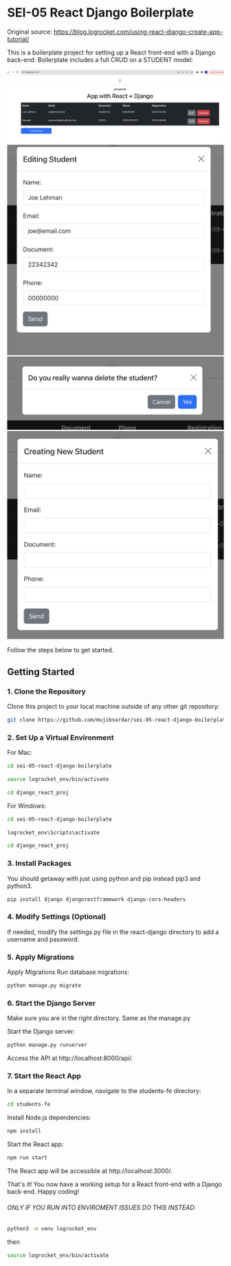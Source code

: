 # SEI-05 React Django Boilerplate

Original source: https://blog.logrocket.com/using-react-django-create-app-tutorial/


This is a boilerplate project for setting up a React front-end with a Django back-end. Boilerplate includes a full CRUD on a STUDENT model:

![Local Image](images/1.png)
![Local Image](images/2.png)
![Local Image](images/3.png)
![Local Image](images/4.png)



Follow the steps below to get started.



## Getting Started

### 1. Clone the Repository

Clone this project to your local machine outside of any other git repository:

```bash
git clone https://github.com/mujibsardar/sei-05-react-django-boilerplate.git
```

### 2. Set Up a Virtual Environment

For Mac:
```bash
cd sei-05-react-django-boilerplate
```

```bash
source logrocket_env/bin/activate
```
```bash
cd django_react_proj
```

For Windows:
```bash
cd sei-05-react-django-boilerplate
```
```bash
logrocket_env\Scripts\activate
```
```bash
cd django_react_proj
```
### 3. Install Packages
You should getaway with just using python and pip instead pip3 and python3.
```bash
pip install django djangorestframework django-cors-headers
```

### 4. Modify Settings (Optional)
If needed, modify the settings.py file in the react-django directory to add a username and password.

### 5. Apply Migrations
Apply Migrations
Run database migrations:

```bash
python manage.py migrate
```

### 6. Start the Django Server

Make sure you are in the right directory. Same as the manage.py

Start the Django server:

```bash
python manage.py runserver
```
Access the API at http://localhost:8000/api/.


### 7. Start the React App
In a separate terminal window, navigate to the students-fe directory:

```bash
cd students-fe
```

Install Node.js dependencies:
```bash
npm install
```

Start the React app:
```bash
npm run start
```

The React app will be accessible at http://localhost:3000/.


That's it! You now have a working setup for a React front-end with a Django back-end. Happy coding!



###### ONLY IF YOU RUN INTO ENVIROMENT ISSUES DO THIS INSTEAD:

```bash
python3 -m venv logrocket_env
```
then
```bash
source logrocket_env/bin/activate
```